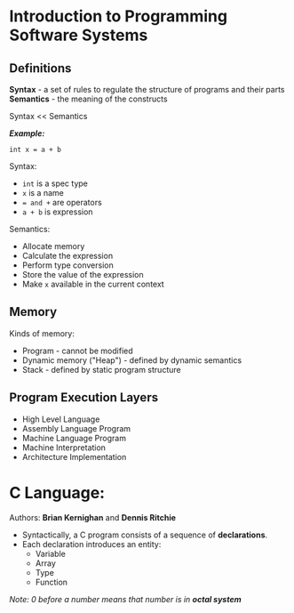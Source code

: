 # Introduction to Programming Software Systems

## Definitions
**Syntax** - a set of rules to regulate the structure of programs and their parts
**Semantics** - the meaning of the constructs  

Syntax << Semantics

 _**Example:**_  

`int x = a + b`  

Syntax:
- `int` is a spec type
- `x` is a name
- `= and +` are operators
- `a + b` is expression


Semantics:
- Allocate memory
- Calculate the expression
- Perform type conversion
- Store the value of the expression
- Make `x` available in the current context

## Memory
Kinds of memory:
- Program - cannot be modified
- Dynamic memory ("Heap") - defined by dynamic semantics
- Stack - defined by static program structure

## Program Execution Layers
- High Level Language
- Assembly Language Program
- Machine Language Program
- Machine Interpretation
- Architecture Implementation

# C Language:
Authors: **Brian Kernighan** and **Dennis Ritchie**
- Syntactically, a C program consists of a sequence of **declarations**.
- Each declaration introduces an entity:
  - Variable
  - Array
  - Type
  - Function

_Note: 0 before a number means that number is in **octal system**_
